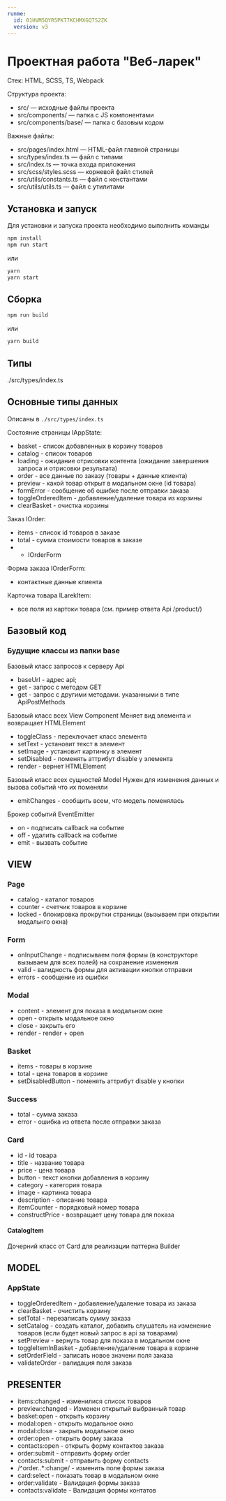 ```yaml
---
runme:
  id: 01HVM5QYR5PKT7KCHMXGQTS2ZK
  version: v3
---
```


# Проектная работа "Веб-ларек"

Стек: HTML, SCSS, TS, Webpack

Структура проекта:

- src/ — исходные файлы проекта
- src/components/ — папка с JS компонентами
- src/components/base/ — папка с базовым кодом

Важные файлы:

- src/pages/index.html — HTML-файл главной страницы
- src/types/index.ts — файл с типами
- src/index.ts — точка входа приложения
- src/scss/styles.scss — корневой файл стилей
- src/utils/constants.ts — файл с константами
- src/utils/utils.ts — файл с утилитами

## Установка и запуск

Для установки и запуска проекта необходимо выполнить команды

```sh {"id":"01HVM5QYR5PKT7KCHMX50HEMQ7"}
npm install
npm run start
```

или

```sh {"id":"01HVM5QYR5PKT7KCHMX8HV53MJ"}
yarn
yarn start
```

## Сборка

```sh {"id":"01HVM5QYR5PKT7KCHMXC6Z0V0X"}
npm run build
```

или

```sh {"id":"01HVM5QYR5PKT7KCHMXERAEAGK"}
yarn build
```

## Типы

./src/types/index.ts

## Основные типы данных

Описаны в `./src/types/index.ts`

Состояние страницы IAppState:

- basket - список добавленных в корзину товаров
- catalog - список товаров
- loading - ожидание отрисовки контента (ожидание завершения запроса и отрисовки результата)
- order - все данные по заказу (товары + данные клиента)
- preview - какой товар открыт в модальном окне (id товара)
- formError - сообщение об ошибке после отправки заказа
- toggleOrderedItem - добавление/удаление товара из корзины
- clearBasket - очистка корзины

Заказ IOrder:

- items - список id товаров в заказе
- total - сумма стоимости товаров в заказе
- + IOrderForm

Форма заказа IOrderForm:

- контактные данные клиента

Карточка товара ILarekItem:

- все поля из картоки товара (см. пример ответа Api /product/)

## Базовый код

### Будущие классы из папки base

Базовый класс запросов к серверу Api

- baseUrl - адрес api;
- get - запрос с методом GET
- get - запрос с другими методами. указанными в типе ApiPostMethods

Базовый класс всех View Component
Меняет вид элемента и возвращает HTMLElement

- toggleClass - переключает класс элемента
- setText - установит текст в элемент
- setImage - установит картинку в элемент
- setDisabled - поменять аттрибут disable у элемента
- render - вернет HTMLElement

Базовый класс всех сущностей Model
Нужен для изменения данных и вызова событий что их поменяли

- emitChanges - сообщить всем, что модель поменялась

Брокер событий EventEmitter

- on - подписать callback на событие
- off - удалить callback на событие
- emit - вызвать событие

## VIEW

### Page

- catalog - каталог товаров
- counter - счетчик товаров в корзине
- locked - блокировка прокрутки страницы (вызываем при открытии модальнго окна)

### Form

- onInputChange - подписываем поля формы (в конструкторе вызываем для всех полей) на сохранение изменения
- valid - валидность формы для активации кнопки отправки
- errors - сообщение из ошибки

### Modal

- content - элемент для показа в модальном окне
- open -  открыть модальное окно
- close - закрыть его
- render - render + open

### Basket

- items - товары в корзине
- total - цена товаров в корзине
- setDisabledButton - поменять аттрибут disable у кнопки 

### Success

- total - сумма заказа
- error - ошибка из ответа после отправки заказа

### Card

- id - id товара
- title - название товара
- price - цена товара
- button - текст кнопки добавления в корзину
- category - категория товара
- image - картинка товара
- description - описание товара
- itemCounter - порядковый номер товара
- constructPrice - возвращает цену товара для показа

#### CatalogItem

Дочерний класс от Card для реализации паттерна Builder

## MODEL

### AppState

- toggleOrderedItem - добавление/удаление товара из заказа
- clearBasket - очистить корзину
- setTotal - перезаписать сумму заказа
- setCatalog - создать каталог, добавить слушатель на изменение товаров (если будет новый запрос в api за товарами)
- setPreview - вернуть товар для показа в модальном окне
- toggleItemInBasket - добавление/удаление товара в корзине
- setOrderField - записать новое значени поля заказа
- validateOrder - валидация поля заказа

## PRESENTER

- items:changed - изменилися список товаров
- preview:changed - Изменен открытый выбранный товар
- basket:open - открыть корзину
- modal:open - открыть модальное окно
- modal:close - закрыть модальное окно
- order:open - открыть форму заказа
- contacts:open - открыть форму контактов заказа
- order:submit - отправить форму order
- contacts:submit - отправить форму contacts
- /^order\..*:change/ - изменить поле формы заказа
- card:select - показать товар в модальном окне
- order:validate - Валидация формы заказа
- contacts:validate - Валидация формы контатов
